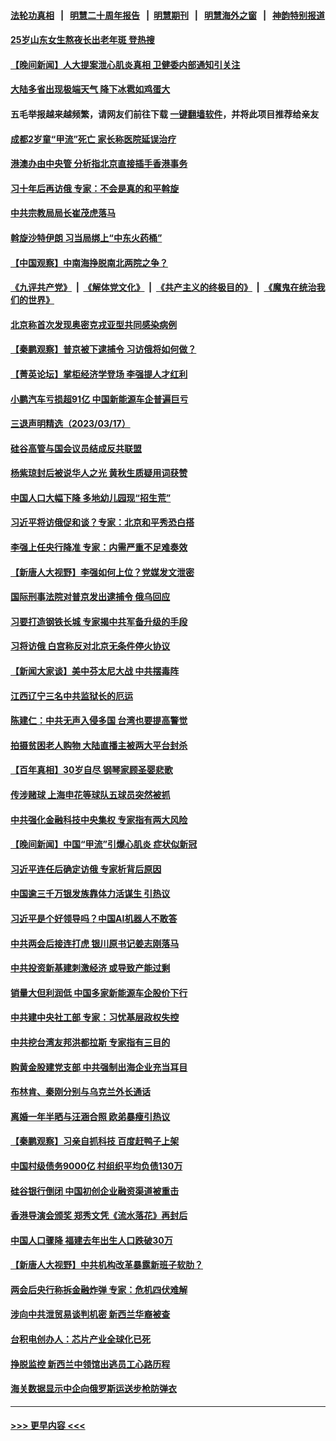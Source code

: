 #### [法轮功真相](https://github.com/gfw-breaker/truth/blob/master/README.md?t=0) &nbsp;&nbsp;|&nbsp;&nbsp; [明慧二十周年报告](https://github.com/gfw-breaker/mh-reports/blob/master/README.md?t=0) &nbsp;&nbsp;|&nbsp;&nbsp;[明慧期刊](https://github.com/gfw-breaker/mh-qikan) &nbsp;&nbsp;|&nbsp;&nbsp; [明慧海外之窗](https://github.com/gfw-breaker/mh-news/blob/master/README.md?t=0) &nbsp;&nbsp;|&nbsp;&nbsp; [神韵特别报道](https://github.com/gfw-breaker/mh-news/blob/master/shenyun.md?t=0)
#### [25岁山东女生熬夜长出老年斑 登热搜](../pages/nsc413/n13953048.md?t=03181843) 
#### [【晚间新闻】人大提案泄心肌炎真相 卫健委内部通知引关注](../pages/nsc413/n13952941.md?t=03181843) 
#### [大陆多省出现极端天气 降下冰雹如鸡蛋大](../pages/nsc413/n13952964.md?t=03181843) 
#### 五毛举报越来越频繁，请网友们前往下载 [一键翻墙软件](https://github.com/gfw-breaker/ssr-accounts)，并将此项目推荐给亲友
#### [成都2岁童“甲流”死亡 家长称医院延误治疗](../pages/nsc413/n13953012.md?t=03181843) 
#### [港澳办由中央管 分析指北京直接插手香港事务](../pages/nsc413/n13952970.md?t=03181843) 
#### [习十年后再访俄 专家：不会是真的和平斡旋](../pages/nsc413/n13952888.md?t=03181843) 
#### [中共宗教局局长崔茂虎落马](../pages/nsc413/n13952887.md?t=03181843) 
#### [斡旋沙特伊朗 习当局绑上“中东火药桶”](../pages/nsc413/n13952645.md?t=03181843) 
#### [【中国观察】中南海挣脱南北两院之争？](../pages/nsc413/n13952537.md?t=03181843) 
#### [《九评共产党》](https://github.com/begood0513/9ping.md/blob/master/README.md) &nbsp;|&nbsp; [《解体党文化》](../../../../jtdwh.md/blob/master/README.md)  &nbsp;|&nbsp; [《共产主义的终极目的》](../../../../gczydzjmd.md/blob/master/README.md) &nbsp;|&nbsp; [《魔鬼在统治我们的世界》](../../../../mgztzwmdsj.md/blob/master/README.md) 
#### [北京称首次发现奥密克戎亚型共同感染病例](../pages/nsc413/n13952861.md?t=03181843) 
#### [【秦鹏观察】普京被下逮捕令 习访俄将如何做？](../pages/nsc413/n13952697.md?t=03181843) 
#### [【菁英论坛】掌柜经济学登场 李强提人才红利](../pages/nsc413/n13952624.md?t=03181843) 
#### [小鹏汽车亏损超91亿 中国新能源车企普遍巨亏](../pages/nsc413/n13952635.md?t=03181843) 
#### [三退声明精选（2023/03/17）](../pages/nsc413/n13952741.md?t=03181843) 
#### [硅谷高管与国会议员结成反共联盟](../pages/nsc413/n13952574.md?t=03181843) 
#### [杨紫琼封后被说华人之光 黄秋生质疑用词获赞](../pages/nsc413/n13952639.md?t=03181843) 
#### [中国人口大幅下降 多地幼儿园现“招生荒”](../pages/nsc413/n13952600.md?t=03181843) 
#### [习近平将访俄促和谈？专家：北京和平秀恐白搭](../pages/nsc413/n13952569.md?t=03181843) 
#### [李强上任央行降准 专家：内需严重不足难奏效](../pages/nsc413/n13952465.md?t=03181843) 
#### [【新唐人大视野】李强如何上位？党媒发文泄密](../pages/nsc413/n13951986.md?t=03181843) 
#### [国际刑事法院对普京发出逮捕令 俄乌回应](../pages/nsc413/n13952577.md?t=03181843) 
#### [习要打造钢铁长城 专家揭中共军备升级的手段](../pages/nsc413/n13951822.md?t=03181843) 
#### [习将访俄 白宫称反对北京无条件停火协议](../pages/nsc413/n13952582.md?t=03181843) 
#### [【新闻大家谈】美中芬太尼大战 中共摆毒阵](../pages/nsc413/n13952480.md?t=03181843) 
#### [江西辽宁三名中共监狱长的厄运](../pages/nsc413/n13951740.md?t=03181843) 
#### [陈建仁：中共无声入侵多国 台湾也要提高警觉](../pages/nsc413/n13952219.md?t=03181843) 
#### [拍摄贫困老人购物 大陆直播主被两大平台封杀](../pages/nsc413/n13952368.md?t=03181843) 
#### [【百年真相】30岁自尽 钢琴家顾圣婴悲歌](../pages/nsc413/n13951097.md?t=03181843) 
#### [传涉赌球 上海申花等球队五球员突然被抓](../pages/nsc413/n13952245.md?t=03181843) 
#### [中共强化金融科技中央集权 专家指有两大风险](../pages/nsc413/n13952238.md?t=03181843) 
#### [【晚间新闻】中国“甲流”引爆心肌炎 症状似新冠](../pages/nsc413/n13952290.md?t=03181843) 
#### [习近平连任后确定访俄 专家析背后原因](../pages/nsc413/n13950100.md?t=03181843) 
#### [中国逾三千万银发族靠体力活谋生 引热议](../pages/nsc413/n13952081.md?t=03181843) 
#### [习近平是个好领导吗？中国AI机器人不敢答](../pages/nsc413/n13952140.md?t=03181843) 
#### [中共两会后接连打虎 银川原书记姜志刚落马](../pages/nsc413/n13952144.md?t=03181843) 
#### [中共投资新基建刺激经济 或导致产能过剩](../pages/nsc413/n13952122.md?t=03181843) 
#### [销量大但利润低 中国多家新能源车企股价下行](../pages/nsc413/n13952073.md?t=03181843) 
#### [中共建中央社工部 专家：习忧基层政权失控](../pages/nsc413/n13952053.md?t=03181843) 
#### [中共挖台湾友邦洪都拉斯 专家指有三目的](../pages/nsc413/n13951963.md?t=03181843) 
#### [购黄金股建党支部 中共强制出海企业充当耳目](../pages/nsc413/n13951905.md?t=03181843) 
#### [布林肯、秦刚分别与乌克兰外长通话](../pages/nsc413/n13952005.md?t=03181843) 
#### [离婚一年半晒与汪涵合照 欧弟暴瘦引热议](../pages/nsc413/n13951954.md?t=03181843) 
#### [【秦鹏观察】习亲自抓科技 百度赶鸭子上架](../pages/nsc413/n13951961.md?t=03181843) 
#### [中国村级债务9000亿 村组织平均负债130万](../pages/nsc413/n13951865.md?t=03181843) 
#### [硅谷银行倒闭 中国初创企业融资渠道被重击](../pages/nsc413/n13951323.md?t=03181843) 
#### [香港导演会颁奖 郑秀文凭《流水落花》再封后](../pages/nsc413/n13951896.md?t=03181843) 
#### [中国人口骤降 福建去年出生人口跌破30万](../pages/nsc413/n13951927.md?t=03181843) 
#### [【新唐人大视野】中共机构改革暴露新班子软肋？](../pages/nsc413/n13951920.md?t=03181843) 
#### [两会后央行称拆金融炸弹 专家：危机四伏难解](../pages/nsc413/n13951410.md?t=03181843) 
#### [涉向中共泄贸易谈判机密 新西兰华裔被查](../pages/nsc413/n13951853.md?t=03181843) 
#### [台积电创办人：芯片产业全球化已死](../pages/nsc413/n13951841.md?t=03181843) 
#### [挣脱监控 新西兰中领馆出逃员工心路历程](../pages/nsc413/n13951783.md?t=03181843) 
#### [海关数据显示中企向俄罗斯运送步枪防弹衣](../pages/nsc413/n13951828.md?t=03181843) 

----
#### [ >>> 更早内容 <<< ](../indexes/nsc413-earlier.md)
